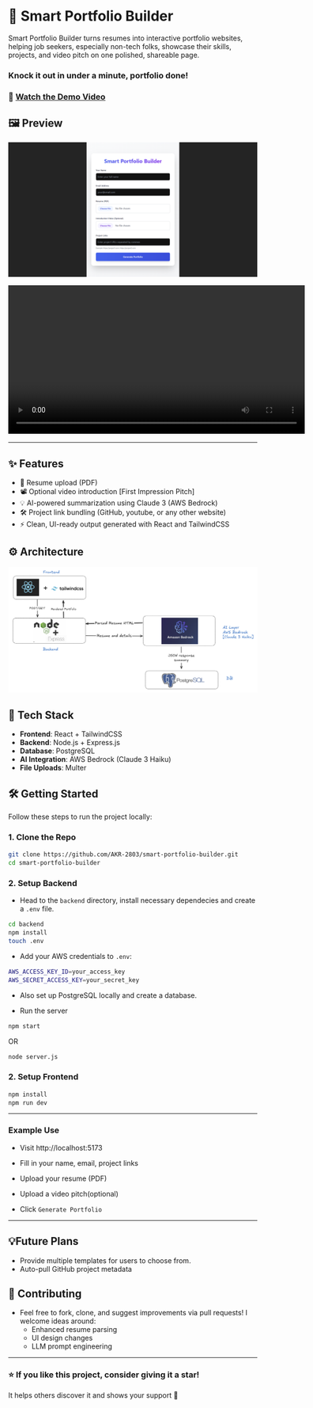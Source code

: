 # 🧠 Smart Portfolio Builder

Smart Portfolio Builder turns resumes into interactive portfolio websites, helping job seekers, especially non-tech folks, showcase their skills, projects, and video pitch on one polished, shareable page.

### Knock it out in **under a minute**, portfolio done!

### 🎥 [Watch the Demo Video](https://drive.google.com/file/d/1hL-RY1Ll2yLeS6uBG8cE2Ql5iT9NQDsG/view?usp=drive_link)

## 🖼️ Preview

<p align="center"> 
    <img src="./src/assets/ss-01.png"/> 
</p>

<video width="600" controls>
  <source src="./src/assets/demo.mp4" type="video/mp4">
</video>

---
## ✨ Features

- 📝 Resume upload (PDF)
- 📽️ Optional video introduction [First Impression Pitch]
- 💡 AI-powered summarization using Claude 3 (AWS Bedrock)
- 🛠️ Project link bundling (GitHub, youtube, or any other website)
- ⚡ Clean, UI-ready output generated with React and TailwindCSS

## ⚙️ Architecture

<img src="./src/assets/architecture.png" alt="architecture-image" />

## 🚀 Tech Stack

- **Frontend**: React + TailwindCSS
- **Backend**: Node.js + Express.js
- **Database**: PostgreSQL
- **AI Integration**: AWS Bedrock (Claude 3 Haiku)
- **File Uploads**: Multer

## 🛠️ Getting Started

Follow these steps to run the project locally:

### 1. Clone the Repo

```bash
git clone https://github.com/AKR-2803/smart-portfolio-builder.git
cd smart-portfolio-builder
```

### 2. Setup Backend

- Head to the `backend` directory, install necessary dependecies and create a `.env` file.

```bash
cd backend
npm install
touch .env
```

- Add your AWS credentials to `.env`:

```bash
AWS_ACCESS_KEY_ID=your_access_key
AWS_SECRET_ACCESS_KEY=your_secret_key
```

- Also set up PostgreSQL locally and create a database.

- Run the server

```bash
npm start
```
OR
```bash
node server.js
```


### 2. Setup Frontend

```bash
npm install
npm run dev
```

---

### Example Use

- Visit http://localhost:5173

- Fill in your name, email, project links

- Upload your resume (PDF)

- Upload a video pitch(optional)

- Click `Generate Portfolio`

---

## 💡Future Plans

- Provide multiple templates for users to choose from.
- Auto-pull GitHub project metadata


## 🤝 Contributing

- Feel free to fork, clone, and suggest improvements via pull requests! I welcome ideas around:
    - Enhanced resume parsing
    - UI design changes
    - LLM prompt engineering

---

### ⭐ If you like this project, consider giving it a star!
It helps others discover it and shows your support 🙌